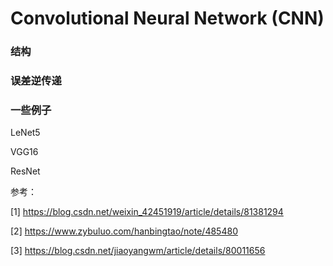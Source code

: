 #  Convolutional  Neural Network (CNN)

### 结构



### 误差逆传递



### 一些例子

LeNet5

VGG16

ResNet



参考：

[1] https://blog.csdn.net/weixin_42451919/article/details/81381294

[2] https://www.zybuluo.com/hanbingtao/note/485480

[3] https://blog.csdn.net/jiaoyangwm/article/details/80011656